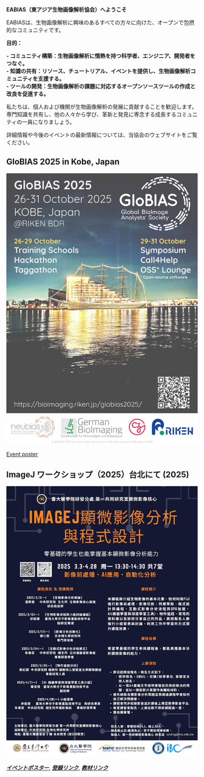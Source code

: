 **EABIAS（東アジア生物画像解析協会）へようこそ**

EABIASは、生物画像解析に興味のあるすべての方々に向けた、オープンで包摂的なコミュニティです。

**目的：**  

**- コミュニティ構築：生物画像解析に情熱を持つ科学者、エンジニア、開発者をつなぐ。**  
**- 知識の共有：リソース、チュートリアル、イベントを提供し、生物画像解析コミュニティを支援する。**  
**- ツールの開発：生物画像解析の課題に対応するオープンソースツールの作成と改良を促進する。**  

私たちは、個人および機関が生物画像解析の発展に貢献することを歓迎します。
専門知識を共有し、他の人々から学び、革新と発見に専念する成長するコミュニティの一員になりましょう。  

詳細情報や今後のイベントの最新情報については、当協会のウェブサイトをご覧ください。  

## GloBIAS 2025 in Kobe, Japan
![GloBIAS 2025](images/GloBIAS2025_advertising-poster_v1.jpg)

[Event poster](https://bioimaging.riken.jp/files/GloBIAS2025_advertising-poster_v1.0.0.pdf)


## ImageJ ワークショップ（2025）台北にて (2025)
![2025_workshop](images/2025_ImageJ_Workshop_Poster_v2.png)

***[イベントポスター](https://drive.google.com/file/d/11DaEflREvSH5XQLByhorO5-ToM6Tu5g0/view?usp=drive_link)***, 
***[登録リンク](https://docs.google.com/forms/d/e/1FAIpQLSezDJBtmgAjOasH5-3s5Sg2Fi4L837JW0q_KRdc75TsZTU3EQ/viewform)***,
***[教材リンク](https://github.com/EABIAS/2025-ImageJ-Micro-Image-Analysis-and-Programming_Taipei)*** 
